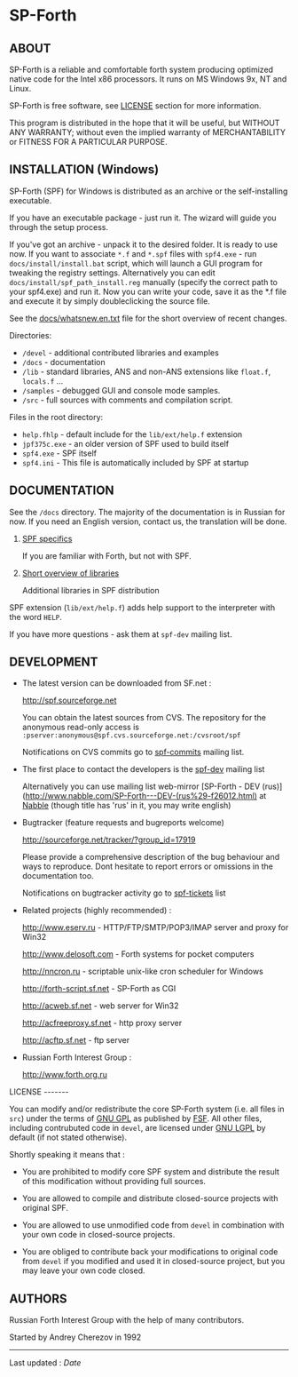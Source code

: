 
SP-Forth
========

<title>SP-Forth</title>

<!-- Translation in sync with readme.ru.md r1.8 -->

ABOUT
-----

SP-Forth is a reliable and comfortable forth system producing optimized native
code for the Intel x86 processors. It runs on MS Windows 9x, NT and Linux.

SP-Forth is free software, see [LICENSE](#license) section for more information.

This program is distributed in the hope that it will be useful, but WITHOUT ANY
WARRANTY; without even the implied warranty of MERCHANTABILITY or FITNESS FOR A
PARTICULAR PURPOSE.


INSTALLATION (Windows)
----------------------

SP-Forth (SPF) for Windows is distributed as an archive or the self-installing
executable.

If you have an executable package - just run it. The wizard will guide you
through the setup process.

If you've got an archive - unpack it to the desired folder. It is ready to
use now. If you want to associate `*.f` and `*.spf` files with `spf4.exe` - run
`docs/install/install.bat` script, which will launch a GUI program for tweaking the
registry settings. Alternatively you can edit `docs/install/spf_path_install.reg`
manually (specify the correct path to your spf4.exe) and run it. Now you can
write your code, save it as the *.f file and execute it by simply
doubleclicking the source file.

See the [docs/whatsnew.en.txt](whatsnew.en.txt) file for the short overview of recent changes.

Directories:

* `/devel`   - additional contributed libraries and examples
* `/docs`    - documentation
* `/lib`     - standard libraries, ANS and non-ANS extensions like `float.f`, `locals.f` ...
* `/samples` - debugged GUI and console mode samples.
* `/src`     - full sources with comments and compilation script.

Files in the root directory:

* `help.fhlp`        - default include for the `lib/ext/help.f` extension
* `jpf375c.exe`      - an older version of SPF used to build itself
* `spf4.exe`         - SPF itself
* `spf4.ini`         - This file is automatically included by SPF at startup


DOCUMENTATION
-------------

See the `/docs` directory. The majority of the documentation is in Russian for
now. If you need an English version, contact us, the translation will be done.

1.  [SPF specifics](intro.en.html)

    If you are familiar with Forth, but not with SPF.

2.  [Short overview of libraries](devel.en.html)

    Additional libraries in SPF distribution


SPF extension (`lib/ext/help.f`) adds help support to the interpreter with the word `HELP`.

If you have more questions - ask them at `spf-dev` mailing list.


DEVELOPMENT
-----------

*   The latest version can be downloaded from SF.net :

    <http://spf.sourceforge.net>

    You can obtain the latest sources from CVS. The repository for the anonymous
    read-only access is
    `:pserver:anonymous@spf.cvs.sourceforge.net:/cvsroot/spf`

    Notifications on CVS commits go to
    [spf-commits](http://lists.sourceforge.net/lists/listinfo/spf-commits) mailing list.

*   The first place to contact the developers is the [spf-dev](http://lists.sourceforge.net/lists/listinfo/spf-dev) mailing list

    Alternatively you can use mailing list web-mirror 
    [SP-Forth - DEV (rus)](http://www.nabble.com/SP-Forth---DEV-(rus%29-f26012.html) at
    [Nabble](http://www.nabble.com)
    (though title has 'rus' in it, you may write english)

*   Bugtracker (feature requests and bugreports welcome)

    <http://sourceforge.net/tracker/?group_id=17919>

    Please provide a comprehensive description of the bug behaviour and ways 
    to reproduce. Dont hesitate to report errors or omissions in the 
    documentation too. 

    Notifications on bugtracker activity go to [spf-tickets](http://lists.sourceforge.net/lists/listinfo/spf-tickets) list

*   Related projects (highly recommended) :

    <http://www.eserv.ru>        - HTTP/FTP/SMTP/POP3/IMAP server and proxy for Win32

    <http://www.delosoft.com>    - Forth systems for pocket computers

    <http://nncron.ru>           - scriptable unix-like cron scheduler for Windows

    <http://forth-script.sf.net> - SP-Forth as CGI

    <http://acweb.sf.net>        - web server for Win32

    <http://acfreeproxy.sf.net>  - http proxy server

    <http://acftp.sf.net>        - ftp server

*    Russian Forth Interest Group :

     <http://www.forth.org.ru>
     

<a id="license"/>
LICENSE
-------

You can modify and/or redistribute the core SP-Forth system (i.e. all files in `src`) 
under the terms of [GNU GPL](http://www.fsf.org/licensing/licenses/gpl.html) as published by
[FSF](http://www.fsf.org). All other files, including contrubuted code in `devel`, are 
licensed under [GNU LGPL](http://www.fsf.org/licensing/licenses/gpl.html) by default (if not stated
otherwise).

Shortly speaking it means that :

*    You are prohibited to modify core SPF system and distribute the result of this modification without providing full sources.

*    You are allowed to compile and distribute closed-source projects with original SPF.

*    You are allowed to use unmodified code from `devel` in combination with your own code in closed-source projects.

*    You are obliged to contribute back your modifications to original code from `devel` if you modified and used it in closed-source project, 
     but you may leave your own code closed.


AUTHORS
-------

Russian Forth Interest Group with the help of many contributors.

Started by Andrey Cherezov in 1992

----
Last updated : $Date$
